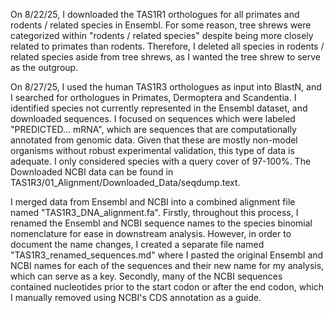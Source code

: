 On 8/22/25, I downloaded the TAS1R1 orthologues for all primates and rodents / related species in Ensembl. For some reason, tree shrews were categorized within "rodents / related species" despite being more closely related to primates than rodents. Therefore, I deleted all species in rodents / related species aside from tree shrews, as I wanted the tree shrew to serve as the outgroup. 

On 8/27/25, I used the human TAS1R3 orthologues as input into BlastN, and I searched for orthologues in Primates, Dermoptera and Scandentia. I identified species not currently represented in the Ensembl dataset, and downloaded sequences. I focused on sequences which were labeled "PREDICTED... mRNA", which are sequences that are computationally annotated from genomic data. Given that these are mostly non-model organisms without robust experimental validation, this type of data is adequate. I only considered species with a query cover of 97-100%. The Downloaded NCBI data can be found in TAS1R3/01_Alignment/Downloaded_Data/seqdump.text. 

I merged data from Ensembl and NCBI into a combined alignment file named "TAS1R3_DNA_alignment.fa". Firstly, throughout this process, I renamed the Ensembl and NCBI sequence names to the species binomial nomenclature for ease in downstream analysis. However, in order to document the name changes, I created a separate file named "TAS1R3_renamed_sequences.md" where I pasted the original Ensembl and NCBI names for each of the sequences and their new name for my analysis, which can serve as a key. Secondly, many of the NCBI sequences contained nucleotides prior to the start codon or after the end codon, which I manually removed using NCBI's CDS annotation as a guide. 